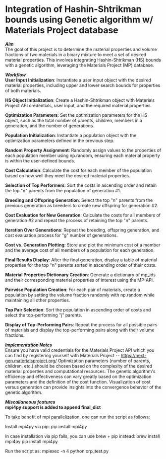 # Integration of Hashin-Shtrikman bounds using Genetic algorithm w/ Materials Project database

***Aim***  
The goal of this project is to determine the material properties and volume fractions of two materials in a binary mixture to meet a set of desired material properties. This involves integrating Hashin-Shtrikman (HS) bounds with a genetic algorithm, leveraging the Materials Project (MP) database.

***Workflow***  
**User Input Initialization**: Instantiate a user input object with the desired material properties, including upper and lower search bounds for properties of both materials.

**HS Object Initialization**: Create a Hashin-Shtrikman object with Materials Project API credentials, user input, and the required material properties.

**Optimization Parameters**: Set the optimization parameters for the HS object, such as the total number of parents, children, members in a generation, and the number of generations.

**Population Initialization**: Instantiate a population object with the optimization parameters defined in the previous step.

**Random Property Assignment**: Randomly assign values to the properties of each population member using np.random, ensuring each material property is within the user-defined bounds.

**Cost Calculation**: Calculate the cost for each member of the population based on how well they meet the desired material properties.

**Selection of Top Performers**: Sort the costs in ascending order and retain the top "n" parents from the population of generation #1.

**Breeding and Offspring Generation**: Select the top "n" parents from the previous generation as breeders to create new offspring for generation #2.

**Cost Evaluation for New Generation**: Calculate the costs for all members of generation #2 and repeat the process of retaining the top "n" parents.

**Iteration Over Generations**: Repeat the breeding, offspring generation, and cost evaluation process for "g" number of generations.

**Cost vs. Generation Plotting**: Store and plot the minimum cost of a member and the average cost of all members of a population for each generation.

**Final Results Display**: After the final generation, display a table of material properties for the top "n" parents sorted in ascending order of their costs.

**Material Properties Dictionary Creation**: Generate a dictionary of mp_ids and their corresponding material properties of interest using the MP-API.

**Pairwise Population Creation**: For each pair of materials, create a population by setting the volume fraction randomly with np.random while maintaining all other properties.

**Top Pair Selection**: Sort the population in ascending order of costs and select the top-performing "j" parents.

**Display of Top-Performing Pairs**: Repeat the process for all possible pairs of materials and display the top-performing pairs along with their volume fractions.

***Implementation Notes***  
Ensure you have valid credentials for the Materials Project API which you can find by registering yourself with Materials Project -- https://next-gen.materialsproject.org/
Optimization parameters (number of parents, children, etc.) should be chosen based on the complexity of the desired material properties and computational resources.
The genetic algorithm's efficiency and effectiveness can vary greatly based on the optimization parameters and the definition of the cost function.
Visualization of cost versus generation can provide insights into the convergence behavior of the genetic algorithm.


***Miscallaneous features***  
**mpi4py support is added to append final_dict**

To take benefit of mpi parallelization, one can run the script as follows:

Install mpi4py via pip:
pip install mpi4py

In case installation via pip fails, you can use brew + pip instead:
brew install mpi4py
pip install mpi4py

Run the script as:
mpiexec -n 4 python orp_test.py
